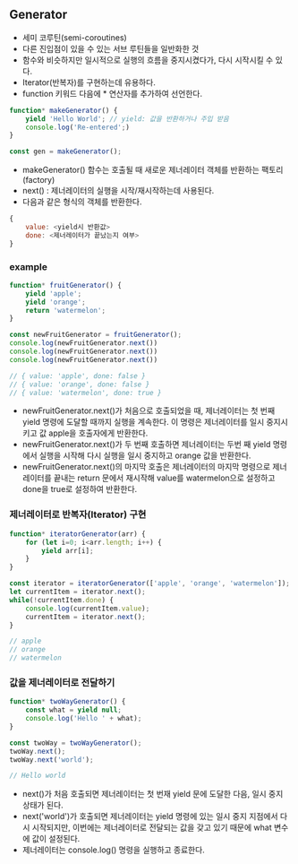 ## Generator
- 세미 코루틴(semi-coroutines)
- 다른 진입점이 있을 수 있는 서브 루틴들을 일반화한 것
- 함수와 비슷하지만 일시적으로 실행의 흐름을 중지시켰다가, 다시 시작시킬 수 있다.
- Iterator(반복자)를 구현하는데 유용하다.
- function 키워드 다음에 * 연산자를 추가하여 선언한다.

```js
function* makeGenerator() {
    yield 'Hello World'; // yield: 값을 반환하거나 주입 받음
    console.log('Re-entered';)
}

const gen = makeGenerator();
```
- makeGenerator() 함수는 호출될 때 새로운 제너레이터 객체를 반환하는 팩토리(factory)
- next() : 제너레이터의 실행을 시작/재시작하는데 사용된다.
- 다음과 같은 형식의 객체를 반환한다.
```js
{ 
    value: <yield시 반환값>
    done: <제너레이터가 끝났는지 여부>
}
```

### example
```js
function* fruitGenerator() {
    yield 'apple';
    yield 'orange';
    return 'watermelon';
}

const newFruitGenerator = fruitGenerator();
console.log(newFruitGenerator.next())
console.log(newFruitGenerator.next())
console.log(newFruitGenerator.next())

// { value: 'apple', done: false }
// { value: 'orange', done: false }
// { value: 'watermelon', done: true }

```
- newFruitGenerator.next()가 처음으로 호출되었을 때, 제너레이터는 첫 번째 yield 명령에 도달할 때까지 실행을 계속한다. 이 명령은 제너레이터를 일시 중지시키고 값 apple을 호출자에게 반환한다.
- newFruitGenerator.next()가 두 번째 호출하면 제너레이터는 두번 째 yield 명령에서 실행을 시작해 다시 실행을 일시 중지하고 orange 값을 반환한다.
- newFruitGenerator.next()의 마지막 호출은 제너레이터의 마지막 명령으로 제너레이터를 끝내는 return 문에서 재시작해 value를 watermelon으로 설정하고 done을 true로 설정하여 반환한다.

### 제너레이터로 반복자(Iterator) 구현
```js
function* iteratorGenerator(arr) {
    for (let i=0; i<arr.length; i++) {
        yield arr[i];
    }
}

const iterator = iteratorGenerator(['apple', 'orange', 'watermelon']);
let currentItem = iterator.next();
while(!currentItem.done) {
    console.log(currentItem.value);
    currentItem = iterator.next();
}

// apple
// orange
// watermelon
```

### 값을 제너레이터로 전달하기
```js
function* twoWayGenerator() {
    const what = yield null;
    console.log('Hello ' + what);
}

const twoWay = twoWayGenerator();
twoWay.next();
twoWay.next('world');

// Hello world
```
- next()가 처음 호출되면 제너레이터는 첫 번재 yield 문에 도달한 다음, 일시 중지 상태가 된다.
- next('world')가 호출되면 제너레이터는 yield 명령에 있는 일시 중지 지점에서 다시 시작되지만, 이번에는 제너레이터로 전달되는 값을 갖고 있기 때문에 what 변수에 값이 설정된다.
- 제너레이터는 console.log() 명령을 실행하고 종료한다.

